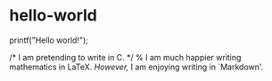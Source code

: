 # hello-world
printf("Hello world!");

/* I am pretending to write in C. */
% I am much happier writing mathematics in LaTeX.
*However,* I am enjoying writing in `Markdown'.
